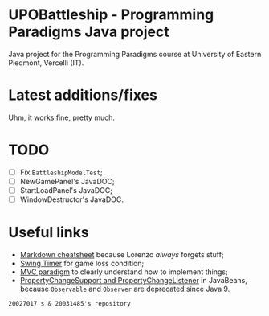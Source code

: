 # UPOBattleship - Programming Paradigms Java project
Java project for the Programming Paradigms course at University of Eastern Piedmont, Vercelli (IT).

# Latest additions/fixes
Uhm, it works fine, pretty much.

# TODO
 - [ ] Fix `BattleshipModelTest`;
 - [ ] NewGamePanel's JavaDOC;
 - [ ] StartLoadPanel's JavaDOC;
 - [ ] WindowDestructor's JavaDOC.

# Useful links
 - [Markdown cheatsheet](https://www.markdownguide.org/cheat-sheet/) because Lorenzo  _always_  forgets stuff;
 - [Swing Timer](https://docs.oracle.com/javase/tutorial/uiswing/misc/timer.html) for game loss condition;
 - [MVC paradigm](https://www.oracle.com/technical-resources/articles/javase/application-design-with-mvc.html) to clearly understand how to implement things;
 - [PropertyChangeSupport and PropertyChangeListener](https://docs.oracle.com/javase/tutorial/javabeans/writing/properties.html#bound) in JavaBeans, because `Observable` and `Observer` are deprecated since Java 9.
 
`20027017's & 20031485's repository`